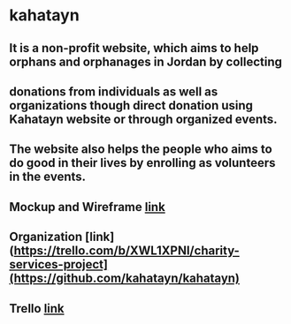 
# kahatayn

## It is a non-profit website, which aims to help orphans and orphanages in Jordan by collecting 
## donations from individuals as well as organizations though direct donation using Kahatayn website or through organized events.

## The website also helps the people who aims to do good in their lives by enrolling as volunteers in the events.


## Mockup and Wireframe [link](https://github.com/kahatayn/kahatayn/files/9855130/Untitled_compressed.pdf)
 


## Organization [link](https://trello.com/b/XWL1XPNl/charity-services-project](https://github.com/kahatayn/kahatayn)

## Trello [link](https://trello.com/b/XWL1XPNl/charity-services-project)




